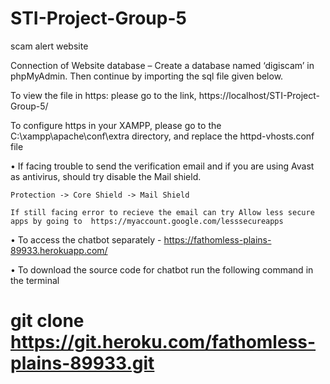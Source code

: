 # STI-Project-Group-5
scam alert website

Connection of Website database – Create a database named ‘digiscam’ in phpMyAdmin. Then continue by importing the sql file given below. 

To view the file in https: please go to the link, https://localhost/STI-Project-Group-5/

To configure https in your XAMPP, please go to the C:\xampp\apache\conf\extra directory, and replace the httpd-vhosts.conf file

 

 

•    If facing trouble to send the verification email and if you are using Avast as antivirus, should try disable the Mail shield. 

    Protection -> Core Shield -> Mail Shield  

    If still facing error to recieve the email can try Allow less secure apps by going to  https://myaccount.google.com/lesssecureapps 

•    To access the chatbot separately  - https://fathomless-plains-89933.herokuapp.com/  

•    To download the source code for chatbot run the following command in the terminal 

# git clone https://git.heroku.com/fathomless-plains-89933.git 